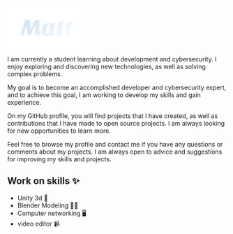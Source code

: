 <a> <img align="center" src="Matt.png" height="100" /></a>

I am currently a student learning about development and cybersecurity. I enjoy exploring and discovering new technologies, as well as solving complex problems.

My goal is to become an accomplished developer and cybersecurity expert, and to achieve this goal, I am working to develop my skills and gain experience.

On my GitHub profile, you will find projects that I have created, as well as contributions that I have made to open source projects. I am always looking for new opportunities to learn more.

Feel free to browse my profile and contact me if you have any questions or comments about my projects. I am always open to advice and suggestions for improving my skills and projects.

## Work on skills ✨
- Unity 3d 🎲
- Blender Modeling 👨‍🏭
- Computer networking 🖥️
- video editor 📹
<!--
**Mapics/Mapics** is a ✨ _special_ ✨ repository because its `README.md` (this file) appears on your GitHub profile.

Here are some ideas to get you started:

- 🔭 I’m currently working on ...
- 🌱 I’m currently learning ...
- 👯 I’m looking to collaborate on ...
- 🤔 I’m looking for help with ...
- 💬 Ask me about ...
- 📫 How to reach me: ...
- 😄 Pronouns: ...
- ⚡ Fun fact: ...
-->
